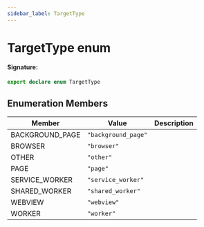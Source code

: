 ```yaml
---
sidebar_label: TargetType
---
```


# TargetType enum

#### Signature:

```typescript
export declare enum TargetType
```

## Enumeration Members

| Member          | Value                                    | Description |
| --------------- | ---------------------------------------- | ----------- |
| BACKGROUND_PAGE | <code>&quot;background_page&quot;</code> |             |
| BROWSER         | <code>&quot;browser&quot;</code>         |             |
| OTHER           | <code>&quot;other&quot;</code>           |             |
| PAGE            | <code>&quot;page&quot;</code>            |             |
| SERVICE_WORKER  | <code>&quot;service_worker&quot;</code>  |             |
| SHARED_WORKER   | <code>&quot;shared_worker&quot;</code>   |             |
| WEBVIEW         | <code>&quot;webview&quot;</code>         |             |
| WORKER          | <code>&quot;worker&quot;</code>          |             |

